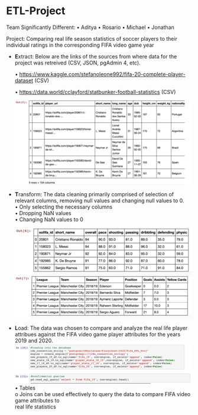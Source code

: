 # ETL-Project

Team Significantly Different:
• Aditya
• Rosario
• Michael
• Jonathan

Project: Comparing real life season statistics of soccer players to their individual ratings in the
corresponding FIFA video game year
* **E**xtract: Below are the links of the sources from where data for the project was retreived (CSV, JSON, pgAdmin 4, etc).

  • https://www.kaggle.com/stefanoleone992/fifa-20-complete-player-dataset (CSV)

  • https://data.world/cclayford/statbunker-football-statistics (CSV)
  
  ![](Images/Image1.1.png)
  
* **T**ransform: The data cleaning primarily comprised of selection of relevant columns, removing null values and changing null values to 0.\
• Only selecting the necessary columns\
• Dropping NaN values\
• Changing NaN values to 0

  ![](Images/Image2.1.png)
  ![](Images/Image2.2.png)

* **L**oad: The data was chosen to compare and analyze the real life player attribues against the FIFA video game player attributes for the years 2019 and 2020.\
  ![](Images/Image3.png)
  ![](Images/Image4.png)
• Tables\
o Joins can be used effectively to query the data to compare FIFA video game attributes to\
real life statistics
